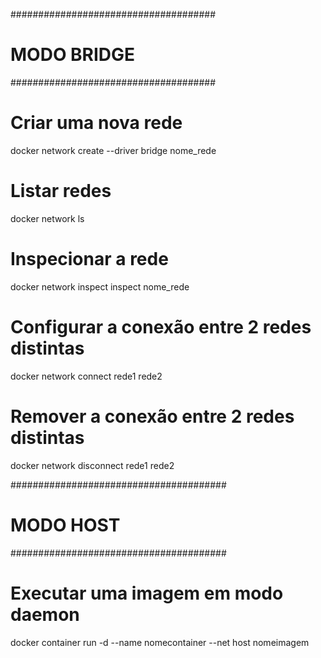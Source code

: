 #####################################
# MODO BRIDGE                       #
#####################################

# Criar uma nova rede
docker network create --driver bridge nome_rede

# Listar redes
docker network ls 

# Inspecionar a rede 
docker network inspect inspect nome_rede

# Configurar a conexão entre 2 redes distintas
docker network connect rede1 rede2

# Remover a conexão entre 2 redes distintas
docker network disconnect rede1 rede2

#######################################
# MODO HOST                           #
#######################################

# Executar uma imagem em modo daemon
docker container run -d --name nomecontainer --net host nomeimagem
